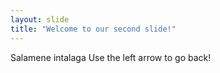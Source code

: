 ```yaml
---
layout: slide
title: "Welcome to our second slide!"
---
```

Salamene intalaga
Use the left arrow to go back!
